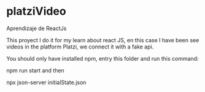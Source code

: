 # platziVideo
Aprendizaje de ReactJs

This proyect I do it for my learn about react JS, en this case I have been see videos in the platform Platzi, we connect it with a fake api. 


You should only have installed npm, entry this folder and run this command: 

npm run start and then 

npx json-server initialState.json

